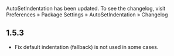 AutoSetIndentation has been updated. To see the changelog, visit
Preferences » Package Settings » AutoSetIndentation » Changelog


## 1.5.3

- Fix default indentation (fallback) is not used in some cases.
